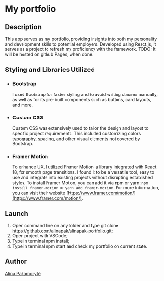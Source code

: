 # My portfolio

## Description

This app serves as my portfolio, providing insights into both my personality and development skills to potential employers. Developed using React.js, it serves as a project to refresh my proficiency with the framework. TODO: It will be hosted on github Pages, when done.

## Styling and Libraries Utilized

- ### Bootstrap
  I used Bootstrap for faster styling and to avoid writing classes manually, as well as for its pre-built components such as buttons, card layouts, and more.
- ### Custom CSS
  Custom CSS was extensively used to tailor the design and layout to specific project requirements. This included customizing colors, typography, spacing, and other visual elements not covered by Bootstrap.
- ### Framer Motion
  To enhance UX, I utilized Framer Motion, a library integrated with React 18, for smooth page transitions. I found it to be a versatile tool, easy to use and integrate into existing projects without disrupting established styles. To install Framer Motion, you can add it via npm or yarn: `npm install framer-motion` or `yarn add framer-motion`. For more information, you can visit their website [https://www.framer.com/motion/](https://www.framer.com/motion/).

## Launch

1.  Open command line on any folder and type git clone https://github.com/alinapak/alinapak-portfolio.git;
2.  Open project with VSCode;
3.  Type in terminal npm install;
4.  Type in terminal npm start and check my portfolio on current state.

## Author

[Alina Pakamorytė](https://www.linkedin.com/in/alina-pakamoryt%C4%97-73a66377/)
